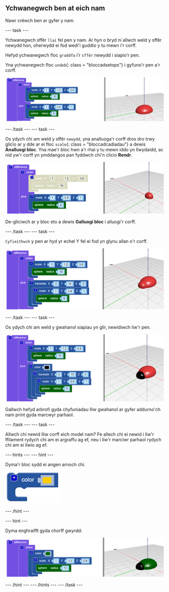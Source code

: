## Ychwanegwch ben at eich nam

Nawr crëwch ben ar gyfer y nam.

--- task ---

Ychwanegwch sffêr `llai` fel pen y nam. Ar hyn o bryd ni allwch weld y sffêr newydd hon, oherwydd ei fod wedi'i guddio y tu mewn i'r corff.

Hefyd ychwanegwch floc `graddfa` i'r `sffêr` newydd i siapio'r pen.

Yna ychwanegwch floc `undeb`{: class = "bloccadsetops"} i gyfuno'r pen a'r corff.

![sgrinlun](images/bug-head-hidden.png)

--- /task --- --- task ---

Os ydych chi am weld y sffêr `newydd`, yna analluoga'r corff dros dro trwy glicio ar y dde ar ei floc `scale`{: class = "bloccadcadiadau"} a dewis **Analluogi bloc**. Yna mae'r bloc hwn a'r rhai y tu mewn iddo yn llwydaidd, ac nid yw'r corff yn ymddangos pan fyddwch chi'n clicio **Rendr**.

![sgrinlun](images/bug-disable.png)

De-gliciwch ar y bloc eto a dewis **Galluogi bloc** i alluogi'r corff.

--- /task --- --- task ---

`Cyfieithwch` y pen ar hyd yr echel Y fel ei fod yn glynu allan o'r corff.

  ![sgrinlun](images/bug-head.png)

--- /task --- --- task ---

Os ydych chi am weld y gwahanol siapiau yn glir, newidiwch liw'r pen.

![sgrinlun](images/bug-head-black.png)

Gallwch hefyd arbrofi gyda chyfuniadau lliw gwahanol ar gyfer addurno'ch nam print gyda marcwyr parhaol.

--- /task --- --- task ---

Allwch chi newid lliw corff eich model nam? Fe allech chi ei newid i liw'r ffilament rydych chi am ei argraffu ag ef, neu i liw'r marciwr parhaol rydych chi am ei liwio ag ef.

--- hints --- --- hint ---

Dyma'r bloc sydd ei angen arnoch chi.

![sgrinlun](images/bug-colour-block.png)

--- /hint ---

--- hint ---

Dyma enghraifft gyda chorff gwyrdd:

![sgrinlun](images/bug-body-colour.png)

--- /hint --- --- /hints --- --- /task ---




  
